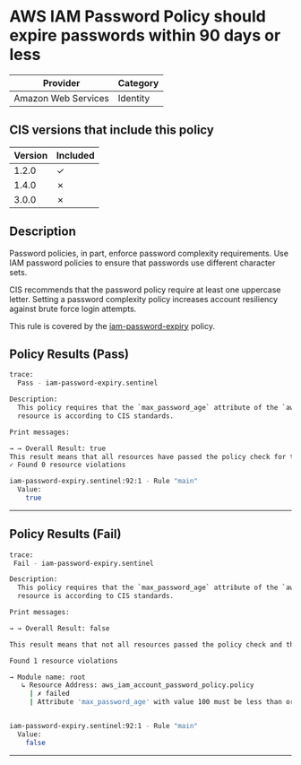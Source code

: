 # AWS IAM Password Policy should expire passwords within 90 days or less

| Provider            | Category     |
|---------------------|--------------|
| Amazon Web Services | Identity     |

## CIS versions that include this policy

| Version | Included |
|---------|----------|
| 1.2.0   | &check;  |
| 1.4.0   | &cross;  |
| 3.0.0   | &cross;  |

## Description

Password policies, in part, enforce password complexity requirements. Use IAM password policies to ensure that passwords use different character sets.

CIS recommends that the password policy require at least one uppercase letter. Setting a password complexity policy increases account resiliency against brute force login attempts.

This rule is covered by the [iam-password-expiry](../../policies/iam-password-expiry.sentinel) policy.

## Policy Results (Pass)
```bash
trace:
  Pass - iam-password-expiry.sentinel

Description:
  This policy requires that the `max_password_age` attribute of the `aws_iam_account_password_policy` 
  resource is according to CIS standards.

Print messages:

→ → Overall Result: true
This result means that all resources have passed the policy check for the policy iam-password-expiry.
✓ Found 0 resource violations

iam-password-expiry.sentinel:92:1 - Rule "main"
  Value:
    true
```

---

## Policy Results (Fail)
```bash
trace:
 Fail - iam-password-expiry.sentinel

Description:
  This policy requires that the `max_password_age` attribute of the `aws_iam_account_password_policy` 
  resource is according to CIS standards.

Print messages:

→ → Overall Result: false

This result means that not all resources passed the policy check and the protected behavior is not allowed for the policy iam-password-expiry.

Found 1 resource violations

→ Module name: root
   ↳ Resource Address: aws_iam_account_password_policy.policy
     | ✗ failed
     | Attribute 'max_password_age' with value 100 must be less than or equal to 90 days for 'aws_iam_account_password_policy' resources. Refer to https://docs.aws.amazon.com/securityhub/latest/userguide/iam-controls.html#iam-17 for more details.


iam-password-expiry.sentinel:92:1 - Rule "main"
  Value:
    false
```

---